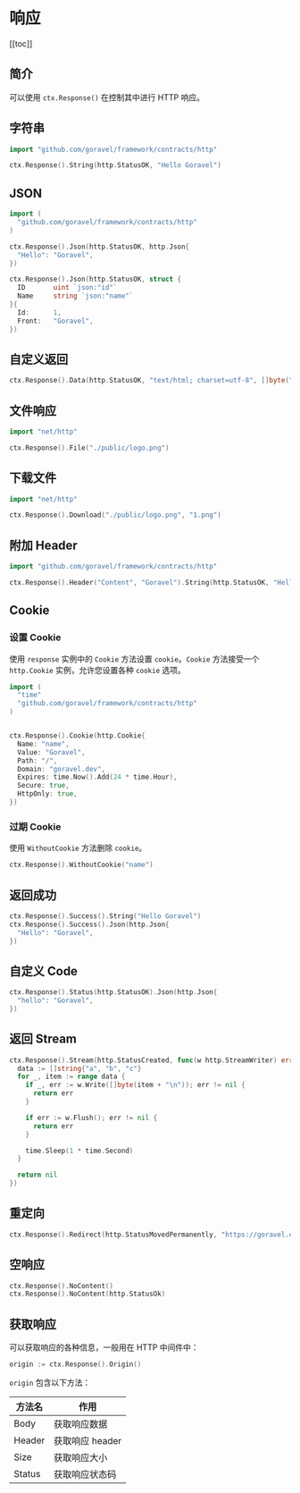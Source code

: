 # 响应

[[toc]]

## 简介

可以使用 `ctx.Response()` 在控制其中进行 HTTP 响应。

## 字符串

```go
import "github.com/goravel/framework/contracts/http"

ctx.Response().String(http.StatusOK, "Hello Goravel")
```

## JSON

```go
import (
  "github.com/goravel/framework/contracts/http"
)

ctx.Response().Json(http.StatusOK, http.Json{
  "Hello": "Goravel",
})

ctx.Response().Json(http.StatusOK, struct {
  ID       uint `json:"id"`
  Name     string `json:"name"`
}{
  Id:      1,
  Front:   "Goravel",
})
```

## 自定义返回

```go
ctx.Response().Data(http.StatusOK, "text/html; charset=utf-8", []byte("<b>Goravel</b>"))
```

## 文件响应

```go
import "net/http"

ctx.Response().File("./public/logo.png")
```

## 下载文件

```go
import "net/http"

ctx.Response().Download("./public/logo.png", "1.png")
```

## 附加 Header

```go
import "github.com/goravel/framework/contracts/http"

ctx.Response().Header("Content", "Goravel").String(http.StatusOK, "Hello Goravel")
```

## Cookie

### 设置 Cookie

使用 `response` 实例中的 `Cookie` 方法设置 `cookie`。`Cookie` 方法接受一个 `http.Cookie` 实例，允许您设置各种 `cookie` 选项。

```go
import (
  "time"
  "github.com/goravel/framework/contracts/http"
)


ctx.Response().Cookie(http.Cookie{
  Name: "name",
  Value: "Goravel",
  Path: "/",
  Domain: "goravel.dev",
  Expires: time.Now().Add(24 * time.Hour),
  Secure: true,
  HttpOnly: true,
})
```

### 过期 Cookie

使用 `WithoutCookie` 方法删除 `cookie`。

```go
ctx.Response().WithoutCookie("name")
```

## 返回成功

```go
ctx.Response().Success().String("Hello Goravel")
ctx.Response().Success().Json(http.Json{
  "Hello": "Goravel",
})
```

## 自定义 Code

```go
ctx.Response().Status(http.StatusOK).Json(http.Json{
  "hello": "Goravel",
})
```

## 返回 Stream

```go
ctx.Response().Stream(http.StatusCreated, func(w http.StreamWriter) error {
  data := []string{"a", "b", "c"}
  for _, item := range data {
    if _, err := w.Write([]byte(item + "\n")); err != nil {
      return err
    }

    if err := w.Flush(); err != nil {
      return err
    }

    time.Sleep(1 * time.Second)
  }

  return nil
})
```

## 重定向

```go
ctx.Response().Redirect(http.StatusMovedPermanently, "https://goravel.dev")
```

## 空响应

```go
ctx.Response().NoContent()
ctx.Response().NoContent(http.StatusOk)
```

## 获取响应

可以获取响应的各种信息，一般用在 HTTP 中间件中：

```go
origin := ctx.Response().Origin()
```

`origin` 包含以下方法：

| 方法名        | 作用           |
| -----------  | -------------- |
| Body         | 获取响应数据     |
| Header       | 获取响应 header |
| Size         | 获取响应大小     |
| Status       | 获取响应状态码   |
